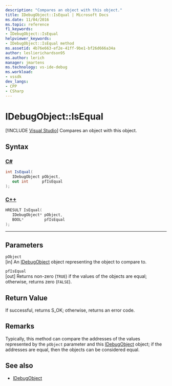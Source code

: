 ```yaml
---
description: "Compares an object with this object."
title: IDebugObject::IsEqual | Microsoft Docs
ms.date: 11/04/2016
ms.topic: reference
f1_keywords:
- IDebugObject::IsEqual
helpviewer_keywords:
- IDebugObject::IsEqual method
ms.assetid: 4b76e663-ef2e-41ff-9be1-bf26d666a34a
author: leslierichardson95
ms.author: lerich
manager: jmartens
ms.technology: vs-ide-debug
ms.workload:
- vssdk
dev_langs:
- CPP
- CSharp
---
```

# IDebugObject::IsEqual

 [!INCLUDE [Visual Studio](~/includes/applies-to-version/vs-windows-only.md)]
Compares an object with this object.

## Syntax

### [C#](#tab/csharp)
```csharp
int IsEqual(
   IDebugObject pObject,
   out int      pfIsEqual
);
```
### [C++](#tab/cpp)
```cpp
HRESULT IsEqual( 
   IDebugObject* pObject,
   BOOL*         pfIsEqual
);
```
---

## Parameters
`pObject`\
[in] An [IDebugObject](../../../extensibility/debugger/reference/idebugobject.md) object representing the object to compare to.

`pfIsEqual`\
[out] Returns non-zero (`TRUE`) if the values of the objects are equal; otherwise, returns zero (`FALSE`).

## Return Value
 If successful, returns S_OK; otherwise, returns an error code.

## Remarks
 Typically, this method can compare the addresses of the values represented by the `pObject` parameter and this [IDebugObject](../../../extensibility/debugger/reference/idebugobject.md) object; if the addresses are equal, then the objects can be considered equal.

## See also
- [IDebugObject](../../../extensibility/debugger/reference/idebugobject.md)
